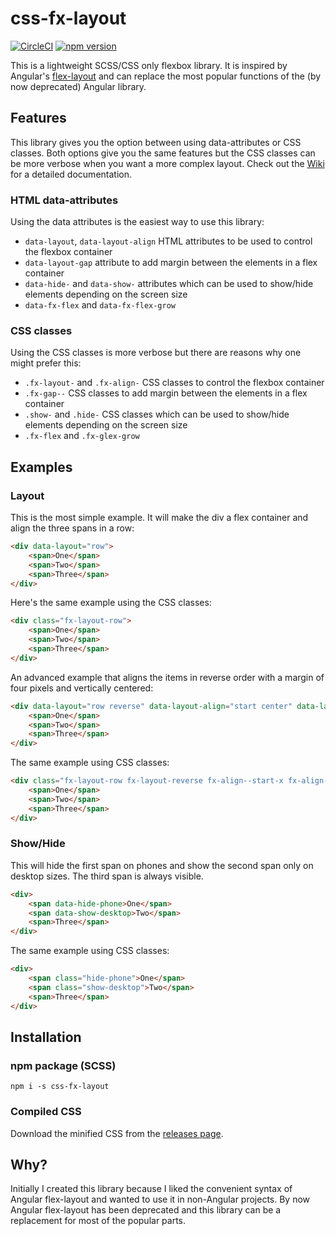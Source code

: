 # css-fx-layout

[![CircleCI](https://circleci.com/gh/philmtd/css-fx-layout/tree/master.svg?style=svg)](https://circleci.com/gh/philmtd/css-fx-layout/tree/master)
[![npm version](https://badge.fury.io/js/css-fx-layout.svg)](https://www.npmjs.com/package/css-fx-layout)

This is a lightweight SCSS/CSS only flexbox library. It is inspired by Angular's [flex-layout](https://github.com/angular/flex-layout) and can replace the
most popular functions of the (by now deprecated) Angular library.

## Features

This library gives you the option between using data-attributes or CSS classes. Both options give you the same features but the CSS classes can be more verbose when you want a more complex layout.
Check out the [Wiki](https://github.com/philmtd/css-fx-layout/wiki) for a detailed documentation.

### HTML data-attributes

Using the data attributes is the easiest way to use this library:

* `data-layout`, `data-layout-align` HTML attributes to be used to control the flexbox container
* `data-layout-gap` attribute to add margin between the elements in a flex container
* `data-hide-` and `data-show-` attributes which can be used to show/hide elements depending on the screen size
* `data-fx-flex` and `data-fx-flex-grow`

### CSS classes

Using the CSS classes is more verbose but there are reasons why one might prefer this:

* `.fx-layout-` and `.fx-align-` CSS classes to control the flexbox container
* `.fx-gap--` CSS classes to add margin between the elements in a flex container
* `.show-` and `.hide-` CSS classes which can be used to show/hide elements depending on the screen size
* `.fx-flex` and `.fx-glex-grow`

## Examples

### Layout
This is the most simple example. It will make the div a flex container and align the three spans in a row:
````html
<div data-layout="row">
    <span>One</span>
    <span>Two</span>
    <span>Three</span>
</div>
````

Here's the same example using the CSS classes:
````html
<div class="fx-layout-row">
    <span>One</span>
    <span>Two</span>
    <span>Three</span>
</div>
````

An advanced example that aligns the items in reverse order with a margin of four pixels and vertically centered:
````html
<div data-layout="row reverse" data-layout-align="start center" data-layout-gap="4px">
    <span>One</span>
    <span>Two</span>
    <span>Three</span>
</div>
````

The same example using CSS classes:
````html
<div class="fx-layout-row fx-layout-reverse fx-align--start-x fx-align--x-center fx-gap--4px">
    <span>One</span>
    <span>Two</span>
    <span>Three</span>
</div>
````

### Show/Hide

This will hide the first span on phones and show the second span only on desktop sizes. The third span is always visible.
```html
<div>
    <span data-hide-phone>One</span>
    <span data-show-desktop>Two</span>
    <span>Three</span>
</div>
```

The same example using CSS classes:
```html
<div>
    <span class="hide-phone">One</span>
    <span class="show-desktop">Two</span>
    <span>Three</span>
</div>
```

## Installation

### npm package (SCSS)
`npm i -s css-fx-layout`
 
### Compiled CSS
Download the minified CSS from the [releases page](https://github.com/philmtd/css-fx-layout/releases/).

## Why?

Initially I created this library because I liked the convenient syntax of Angular flex-layout and wanted to use it in non-Angular projects.
By now Angular flex-layout has been deprecated and this library can be a replacement for most of the popular parts.
